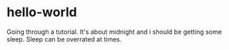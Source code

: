 # hello-world
Going through a tutorial. 
It's about midnight and i should be getting some sleep.
Sleep can be overrated at times. 
